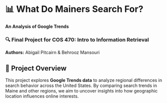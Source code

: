 # 📊 What Do Mainers Search For?  
**An Analysis of Google Trends**  

### 🔍 Final Project for COS 470: Intro to Information Retrieval  

**Authors:** Abigail Pitcairn & Behrooz Mansouri  

## 📖 Project Overview  
This project explores **Google Trends data** to analyze regional differences in search behavior across the United States. By comparing search trends in Maine and other regions, we aim to uncover insights into how geographic location influences online interests.  
